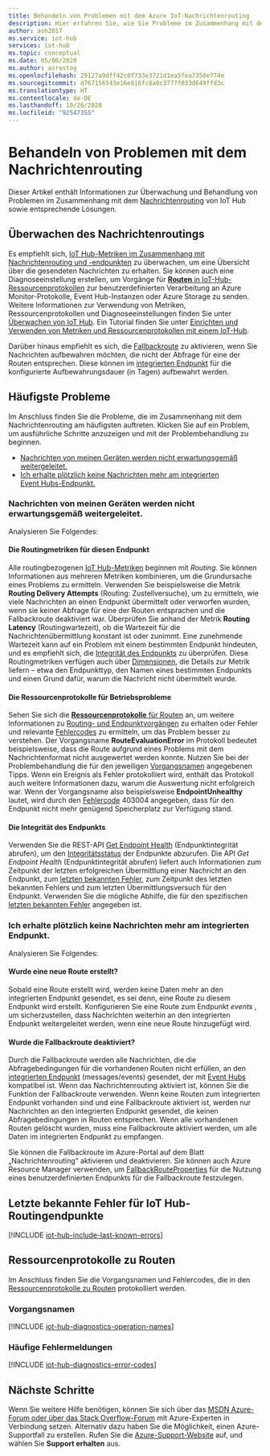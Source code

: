 ```yaml
---
title: Behandeln von Problemen mit dem Azure IoT-Nachrichtenrouting
description: Hier erfahren Sie, wie Sie Probleme im Zusammenhang mit dem Azure IoT-Nachrichtenrouting behandeln.
author: ash2017
ms.service: iot-hub
services: iot-hub
ms.topic: conceptual
ms.date: 05/06/2020
ms.author: asrastog
ms.openlocfilehash: 29127a9dff42c0f733e3721d1ea5fea7350e774e
ms.sourcegitcommit: d767156543e16e816fc8a0c3777f033d649ffd3c
ms.translationtype: HT
ms.contentlocale: de-DE
ms.lasthandoff: 10/26/2020
ms.locfileid: "92547355"
---
```

# <a name="troubleshooting-message-routing"></a>Behandeln von Problemen mit dem Nachrichtenrouting

Dieser Artikel enthält Informationen zur Überwachung und Behandlung von Problemen im Zusammenhang mit dem [Nachrichtenrouting](iot-hub-devguide-messages-d2c.md) von IoT Hub sowie entsprechende Lösungen.

## <a name="monitoring-message-routing"></a>Überwachen des Nachrichtenroutings

Es empfiehlt sich, [IoT Hub-Metriken im Zusammenhang mit Nachrichtenrouting und -endpunkten](monitor-iot-hub-reference.md#routing-metrics) zu überwachen, um eine Übersicht über die gesendeten Nachrichten zu erhalten. Sie können auch eine Diagnoseeinstellung erstellen, um Vorgänge für [**Routen** in IoT-Hub-Ressourcenprotokollen](monitor-iot-hub-reference.md#routes) zur benutzerdefinierten Verarbeitung an Azure Monitor-Protokolle, Event Hub-Instanzen oder Azure Storage zu senden. Weitere Informationen zur Verwendung von Metriken, Ressourcenprotokollen und Diagnoseeinstellungen finden Sie unter [Überwachen von IoT Hub](monitor-iot-hub.md). Ein Tutorial finden Sie unter [Einrichten und Verwenden von Metriken und Ressourcenprotokollen mit einem IoT-Hub](tutorial-use-metrics-and-diags.md).

Darüber hinaus empfiehlt es sich, die [Fallbackroute](iot-hub-devguide-messages-d2c.md#fallback-route) zu aktivieren, wenn Sie Nachrichten aufbewahren möchten, die nicht der Abfrage für eine der Routen entsprechen. Diese können im [integrierten Endpunkt](iot-hub-devguide-messages-read-builtin.md) für die konfigurierte Aufbewahrungsdauer (in Tagen) aufbewahrt werden.

## <a name="top-issues"></a>Häufigste Probleme

Im Anschluss finden Sie die Probleme, die im Zusammenhang mit dem Nachrichtenrouting am häufigsten auftreten. Klicken Sie auf ein Problem, um ausführliche Schritte anzuzeigen und mit der Problembehandlung zu beginnen.

* [Nachrichten von meinen Geräten werden nicht erwartungsgemäß weitergeleitet.](#messages-from-my-devices-are-not-being-routed-as-expected)
* [Ich erhalte plötzlich keine Nachrichten mehr am integrierten Event Hubs-Endpunkt.](#i-suddenly-stopped-getting-messages-at-the-built-in-endpoint)

### <a name="messages-from-my-devices-are-not-being-routed-as-expected"></a>Nachrichten von meinen Geräten werden nicht erwartungsgemäß weitergeleitet.

Analysieren Sie Folgendes:

#### <a name="the-routing-metrics-for-this-endpoint"></a>Die Routingmetriken für diesen Endpunkt

Alle routingbezogenen [IoT Hub-Metriken](monitor-iot-hub-reference.md#routing-metrics) beginnen mit *Routing*. Sie können Informationen aus mehreren Metriken kombinieren, um die Grundursache eines Problems zu ermitteln. Verwenden Sie beispielsweise die Metrik **Routing Delivery Attempts** (Routing: Zustellversuche), um zu ermitteln, wie viele Nachrichten an einen Endpunkt übermittelt oder verworfen wurden, wenn sie keiner Abfrage für eine der Routen entsprachen und die Fallbackroute deaktiviert war. Überprüfen Sie anhand der Metrik **Routing Latency** (Routingwartezeit), ob die Wartezeit für die Nachrichtenübermittlung konstant ist oder zunimmt. Eine zunehmende Wartezeit kann auf ein Problem mit einem bestimmten Endpunkt hindeuten, und es empfiehlt sich, die [Integrität des Endpunkts](#the-health-of-the-endpoint) zu überprüfen. Diese Routingmetriken verfügen auch über [Dimensionen](monitor-iot-hub-reference.md#metric-dimensions), die Details zur Metrik liefern – etwa den Endpunkttyp, den Namen eines bestimmten Endpunkts und einen Grund dafür, warum die Nachricht nicht übermittelt wurde.

#### <a name="the-resource-logs-for-any-operational-issues"></a>Die Ressourcenprotokolle für Betriebsprobleme

Sehen Sie sich die [**Ressourcenprotokolle** für Routen](monitor-iot-hub-reference.md#routes) an, um weitere Informationen zu [Routing- und Endpunktvorgängen](#operation-names) zu erhalten oder Fehler und relevante [Fehlercodes](#common-error-codes) zu ermitteln, um das Problem besser zu verstehen. Der Vorgangsname **RouteEvaluationError** im Protokoll bedeutet beispielsweise, dass die Route aufgrund eines Problems mit dem Nachrichtenformat nicht ausgewertet werden konnte. Nutzen Sie bei der Problembehandlung die für den jeweiligen [Vorgangsnamen](#operation-names) angegebenen Tipps. Wenn ein Ereignis als Fehler protokolliert wird, enthält das Protokoll auch weitere Informationen dazu, warum die Auswertung nicht erfolgreich war. Wenn der Vorgangsname also beispielsweise **EndpointUnhealthy** lautet, wird durch den [Fehlercode](#common-error-codes) 403004 angegeben, dass für den Endpunkt nicht mehr genügend Speicherplatz zur Verfügung stand.

#### <a name="the-health-of-the-endpoint"></a>Die Integrität des Endpunkts

Verwenden Sie die REST-API [Get Endpoint Health](/rest/api/iothub/iothubresource/getendpointhealth#iothubresource_getendpointhealth) (Endpunktintegrität abrufen), um den [Integritätsstatus](iot-hub-devguide-endpoints.md#custom-endpoints) der Endpunkte abzurufen. Die API *Get Endpoint Health* (Endpunktintegrität abrufen) liefert auch Informationen zum Zeitpunkt der letzten erfolgreichen Übermittlung einer Nachricht an den Endpunkt, zum [letzten bekannten Fehler](#last-known-errors-for-iot-hub-routing-endpoints), zum Zeitpunkt des letzten bekannten Fehlers und zum letzten Übermittlungsversuch für den Endpunkt. Verwenden Sie die mögliche Abhilfe, die für den spezifischen [letzten bekannten Fehler](#last-known-errors-for-iot-hub-routing-endpoints) angegeben ist.

### <a name="i-suddenly-stopped-getting-messages-at-the-built-in-endpoint"></a>Ich erhalte plötzlich keine Nachrichten mehr am integrierten Endpunkt.

Analysieren Sie Folgendes:

#### <a name="was-a-new-route-created"></a>Wurde eine neue Route erstellt?

Sobald eine Route erstellt wird, werden keine Daten mehr an den integrierten Endpunkt gesendet, es sei denn, eine Route zu diesem Endpunkt wird erstellt. Konfigurieren Sie eine Route zum Endpunkt *events* , um sicherzustellen, dass Nachrichten weiterhin an den integrierten Endpunkt weitergeleitet werden, wenn eine neue Route hinzugefügt wird. 

#### <a name="was-the-fallback-route-disabled"></a>Wurde die Fallbackroute deaktiviert?

Durch die Fallbackroute werden alle Nachrichten, die die Abfragebedingungen für die vorhandenen Routen nicht erfüllen, an den [integrierten Endpunkt](iot-hub-devguide-messages-read-builtin.md) (messages/events) gesendet, der mit [Event Hubs](../event-hubs/index.yml) kompatibel ist. Wenn das Nachrichtenrouting aktiviert ist, können Sie die Funktion der Fallbackroute verwenden. Wenn keine Routen zum integrierten Endpunkt vorhanden sind und eine Fallbackroute aktiviert ist, werden nur Nachrichten an den integrierten Endpunkt gesendet, die keinen Abfragebedingungen in Routen entsprechen. Wenn alle vorhandenen Routen gelöscht wurden, muss eine Fallbackroute aktiviert werden, um alle Daten im integrierten Endpunkt zu empfangen.

Sie können die Fallbackroute im Azure-Portal auf dem Blatt „Nachrichtenrouting“ aktivieren und deaktivieren. Sie können auch Azure Resource Manager verwenden, um [FallbackRouteProperties](/rest/api/iothub/iothubresource/createorupdate#fallbackrouteproperties) für die Nutzung eines benutzerdefinierten Endpunkts für die Fallbackroute festzulegen.

## <a name="last-known-errors-for-iot-hub-routing-endpoints"></a>Letzte bekannte Fehler für IoT Hub-Routingendpunkte

<a id="last-known-errors"></a>
[!INCLUDE [iot-hub-include-last-known-errors](../../includes/iot-hub-include-last-known-errors.md)]

## <a name="routes-resource-logs"></a>Ressourcenprotokolle zu Routen

Im Anschluss finden Sie die Vorgangsnamen und Fehlercodes, die in den [Ressourcenprotokolle zu Routen](monitor-iot-hub-reference.md#routes) protokolliert werden.

<a id="diagnostics-operation-names"></a>
### <a name="operation-names"></a>Vorgangsnamen

[!INCLUDE [iot-hub-diagnostics-operation-names](../../includes/iot-hub-diagnostics-operation-names.md)]

<a id="diagnostics-error-codes"></a>
### <a name="common-error-codes"></a>Häufige Fehlermeldungen

[!INCLUDE [iot-hub-diagnostics-error-codes](../../includes/iot-hub-diagnostics-error-codes.md)]

## <a name="next-steps"></a>Nächste Schritte

Wenn Sie weitere Hilfe benötigen, können Sie sich über das [MSDN Azure-Forum oder über das Stack Overflow-Forum](https://azure.microsoft.com/support/forums/) mit Azure-Experten in Verbindung setzen. Alternativ dazu haben Sie die Möglichkeit, einen Azure-Supportfall zu erstellen. Rufen Sie die [Azure-Support-Website](https://azure.microsoft.com/support/options/) auf, und wählen Sie **Support erhalten** aus.